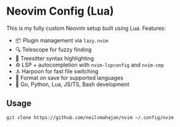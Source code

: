 # Neovim Config (Lua)

This is my fully custom Neovim setup built using Lua. Features:

- 📦 Plugin management via `lazy.nvim`
- 🔍 Telescope for fuzzy finding
- 🎨 Treesitter syntax highlighting
- ⚙️ LSP + autocompletion with `nvim-lspconfig` and `nvim-cmp`
- ⚓ Harpoon for fast file switching
- 💾 Format on save for supported languages
- 🧠 Go, Python, Lua, JS/TS, Bash development

## Usage

```bash
git clone https://github.com/neilsmahajan/nvim ~/.config/nvim
```
